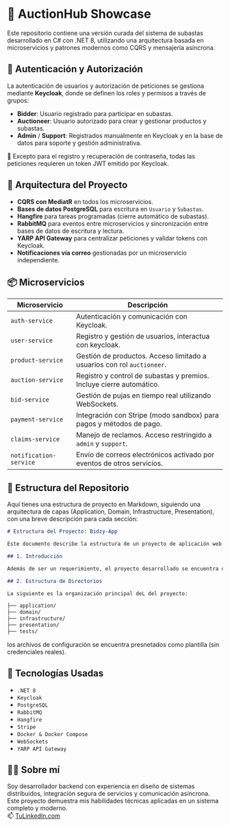# 🎯 AuctionHub Showcase

Este repositorio contiene una versión curada del sistema de subastas desarrollado en C# con .NET 8, utilizando una arquitectura basada en microservicios y patrones modernos como CQRS y mensajería asíncrona.

## 🚪 Autenticación y Autorización

La autenticación de usuarios y autorización de peticiones se gestiona mediante **Keycloak**, donde se definen los roles y permisos a través de grupos:

- **Bidder**: Usuario registrado para participar en subastas.
- **Auctioneer**: Usuario autorizado para crear y gestionar productos y subastas.
- **Admin** / **Support**: Registrados manualmente en Keycloak y en la base de datos para soporte y gestión administrativa.

🔐 Excepto para el registro y recuperación de contraseña, todas las peticiones requieren un token JWT emitido por Keycloak.

## 🧱 Arquitectura del Proyecto

- **CQRS con MediatR** en todos los microservicios.
- **Bases de datos PostgreSQL** para escritura en `Usuario` y `Subastas`.
- **Hangfire** para tareas programadas (cierre automático de subastas).
- **RabbitMQ** para eventos entre microservicios y sincronización entre bases de datos de escritura y lectura.
- **YARP API Gateway** para centralizar peticiones y validar tokens con Keycloak.
- **Notificaciones vía correo** gestionadas por un microservicio independiente.

## 📦 Microservicios

| Microservicio       | Descripción                                                                  |
|---------------------|------------------------------------------------------------------------------|
| `auth-service`      | Autenticación y comunicación con Keycloak.                                   |
| `user-service`      | Registro y gestión de usuarios, interactua con keycloak.                     |
| `product-service`   | Gestión de productos. Acceso limitado a usuarios con rol `auctioneer`.       |
| `auction-service`   | Registro y control de subastas y premios. Incluye cierre automático.         |
| `bid-service`       | Gestión de pujas en tiempo real utilizando WebSockets.                       |
| `payment-service`   | Integración con Stripe (modo sandbox) para pagos y métodos de pago.          |
| `claims-service`    | Manejo de reclamos. Acceso restringido a `admin` y `support`.                |
| `notification-service` | Envío de correos electrónicos activado por eventos de otros servicios.    |

## 📂 Estructura del Repositorio

Aquí tienes una estructura de proyecto en Markdown, siguiendo una arquitectura de capas (Application, Domain, Infrastructure, Presentation), con una breve descripción para cada sección:

```markdown
# Estructura del Proyecto: Bidzy-App

Este documento describe la estructura de un proyecto de aplicación web organizado en capas, siguiendo los principios de la arquitectura limpia (Clean Architecture) o arquitectura hexagonal.

## 1. Introducción

Además de ser un requerimiento, el proyecto desarrollado se encuentra distribuido en capas con el propósito de segmentar el código, de tal forma que las reponsabilidades se encuentren distribuidas y asignadas a la capa correspondiente, también se busca que el código sea facil de extender y mantener y además cumpla con buenas prácticas y principios como SOLID.

## 2. Estructura de Directorios

La siguiente es la organización principal deL del proyecto:

├── application/
├── domain/
├── infrastructure/
├── presentation/
├── tests/
```

los archivos de configuración se encuentra presnetados como plantilla (sin credenciales reales).

## 🚀 Tecnologías Usadas

- `.NET 8`
- `Keycloak`
- `PostgreSQL`
- `RabbitMQ`
- `Hangfire`
- `Stripe`
- `Docker & Docker Compose`
- `WebSockets`
- `YARP API Gateway`

## 🙋‍♂️ Sobre mí

Soy desarrollador backend con experiencia en diseño de sistemas distribuidos, integración segura de servicios y comunicación asíncrona. Este proyecto demuestra mis habilidades técnicas aplicadas en un sistema completo y moderno.  
📫 [TuLinkedIn.com](https://www.linkedin.com/in/cesartaker/)


